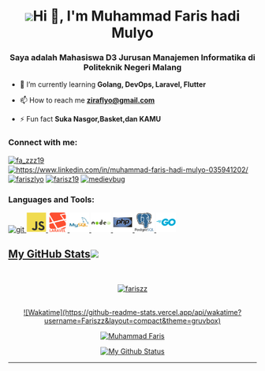 <h1 align="center"><img src="https://emojis.slackmojis.com/emojis/images/1588315024/8823/hyperkitty.gif?1588315024" width="30" />Hi 👋, I'm Muhammad Faris hadi Mulyo</h1>
<h3 align="center">Saya adalah Mahasiswa D3 Jurusan Manajemen Informatika di Politeknik Negeri Malang</h3>

- 🌱 I’m currently learning **Golang, DevOps, Laravel, Flutter**

- 📫 How to reach me **ziraflyo@gmail.com**

- ⚡ Fun fact **Suka Nasgor,Basket,dan KAMU**

<h3 align="left">Connect with me:</h3>
<p align="left">
<a href="https://twitter.com/fa_zzz19" target="blank"><img align="center" src="https://raw.githubusercontent.com/rahuldkjain/github-profile-readme-generator/master/src/images/icons/Social/twitter.svg" alt="fa_zzz19" height="30" width="40" /></a>
<a href="https://linkedin.com/in/https://www.linkedin.com/in/muhammad-faris-hadi-mulyo-035941202/" target="blank"><img align="center" src="https://raw.githubusercontent.com/rahuldkjain/github-profile-readme-generator/master/src/images/icons/Social/linked-in-alt.svg" alt="https://www.linkedin.com/in/muhammad-faris-hadi-mulyo-035941202/" height="30" width="40" /></a>
<a href="https://instagram.com/fariszlyo" target="blank"><img align="center" src="https://raw.githubusercontent.com/rahuldkjain/github-profile-readme-generator/master/src/images/icons/Social/instagram.svg" alt="fariszlyo" height="30" width="40" /></a>
<a href="https://dribbble.com/farisz19" target="blank"><img align="center" src="https://raw.githubusercontent.com/rahuldkjain/github-profile-readme-generator/master/src/images/icons/Social/dribbble.svg" alt="farisz19" height="30" width="40" /></a>
<a href="https://www.hackerrank.com/medievbug" target="blank"><img align="center" src="https://raw.githubusercontent.com/rahuldkjain/github-profile-readme-generator/master/src/images/icons/Social/hackerrank.svg" alt="medievbug" height="30" width="40" /></a>
</p>

<h3 align="left">Languages and Tools:</h3>
<p align="left"> <a href="https://git-scm.com/" target="_blank"> <img src="https://www.vectorlogo.zone/logos/git-scm/git-scm-icon.svg" alt="git" width="40" height="40"/> </a> <a href="https://developer.mozilla.org/en-US/docs/Web/JavaScript" target="_blank"> <img src="https://raw.githubusercontent.com/devicons/devicon/master/icons/javascript/javascript-original.svg" alt="javascript" width="40" height="40"/> </a> <a href="https://laravel.com/" target="_blank"> <img src="https://raw.githubusercontent.com/devicons/devicon/master/icons/laravel/laravel-plain-wordmark.svg" alt="laravel" width="40" height="40"/> </a> <a href="https://www.mysql.com/" target="_blank"> <img src="https://raw.githubusercontent.com/devicons/devicon/master/icons/mysql/mysql-original-wordmark.svg" alt="mysql" width="40" height="40"/> </a> <a href="https://nodejs.org" target="_blank"> <img src="https://raw.githubusercontent.com/devicons/devicon/master/icons/nodejs/nodejs-original-wordmark.svg" alt="nodejs" width="40" height="40"/> </a> <a href="https://www.php.net" target="_blank"> <img src="https://raw.githubusercontent.com/devicons/devicon/master/icons/php/php-original.svg" alt="php" width="40" height="40"/> </a> <a href="https://www.postgresql.org" target="_blank"> <img src="https://raw.githubusercontent.com/devicons/devicon/master/icons/postgresql/postgresql-original-wordmark.svg" alt="postgresql" width="40" height="40"/> </a> <a href="https://go.dev/" target="_blank"> <img src="https://raw.githubusercontent.com/devicons/devicon/master/icons/go/go-original-wordmark.svg" alt="react" width="40" height="40"/> </a> <a href="https://tailwindcss.com/" target="_blank">


<h2>My GitHub Stats<img src="https://media.giphy.com/media/VgCDAzcKvsR6OM0uWg/giphy.gif" width="50"> </h2>
<br/>
 
<div align = "center">
<p><img src="https://github-readme-stats.vercel.app/api/top-langs?username=fariszz&show_icons=true&locale=en&layout=compact" alt="fariszz" /></p>

<br/>
![Wakatime](https://github-readme-stats.vercel.app/api/wakatime?username=Fariszz&layout=compact&theme=gruvbox)

![Muhammad Faris](https://github-readme-stats.vercel.app/api?username=Fariszz&theme=gruvbox&show_icons=false)

![My Github Status](https://github-readme-stats.vercel.app/api?username=Fariszz&show_icons=true&title_color=3793c4&icon_color=ffbb00&text_color=ffffff&bg_color=000000)

<hr>

</div>
